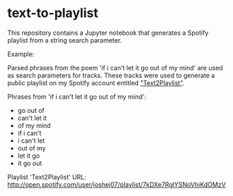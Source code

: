 # text-to-playlist
This repository contains a Jupyter notebook that generates a Spotify playlist from a string search parameter.

Example:

Parsed phrases from the poem 'if i can't let it go out of my mind' are used as search
parameters for tracks.
These tracks were used to generate a public playlist on my Spotify account entitled ["Text2Playlist"](http://open.spotify.com/user/joshej07/playlist/7kDXe7RglYSNoVhiKdOMzV).

Phrases from 'if i can't let it go out of my mind':
* go out of
* can't let it
* of my mind
* if i can't
* i can't let
* out of my
* let it go
* it go out

Playlist 'Text2Playlist' URL: http://open.spotify.com/user/joshej07/playlist/7kDXe7RglYSNoVhiKdOMzV
